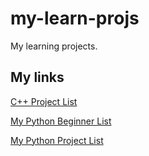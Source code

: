 # my-learn-projs
My learning projects.



## My links

[C++ Project List](https://hackr.io/blog/cpp-projects "Title")

[My Python Beginner List](https://www.upgrad.com/blog/python-projects-ideas-topics-beginners/)

[My Python Project List](https://realpython.com/intermediate-python-project-ideas/ "Intermediate")
